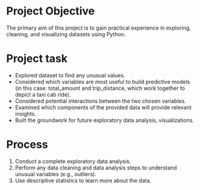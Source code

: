# Project Objective
The primary aim of this project is to gain practical experience in exploring, cleaning, and visualizing datasets using Python.

# Project task
- Explored dataset to find any unusual values.
- Considered which variables are most useful to build predictive models (in this case: total_amount and trip_distance, which work together to depict a taxi cab ride).
- Considered potential interactions between the two chosen variables.
- Examined which components of the provided data will provide relevant insights.
- Built the groundwork for future exploratory data analysis, visualizations.
# Process
1. Conduct a complete exploratory data analysis.
2. Perform any data cleaning and data analysis steps to understand unusual variables (e.g., outliers).
3. Use descriptive statistics to learn more about the data. 
